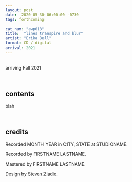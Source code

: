 ```yaml
---
layout: post
date:  2020-05-30 06:00:00 -0730
tags: forthcoming

cat_num: "awp018"
title:  "lines transpire and blur"
artist: "Erika Bell"
format: CD / digital
arrival: 2021
---
```


<br/>arriving Fall 2021

<br/>

## contents

blah

<br/>

## credits

Recorded MONTH YEAR in CITY, STATE at STUDIONAME.

Recorded by FIRSTNAME LASTNAME.

Mastered by FIRSTNAME LASTNAME.

Design by [Steven Ziadie](http://s-ziadie.com/).
